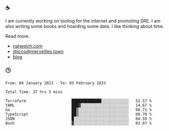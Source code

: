 ### ☕

I am currently working on tooling for the internet and promoting SRE. I am also writing some books and hoarding some data. I like thinking about time. 

Read more:

 - [natwelch.com](https://natwelch.com)
 - [@icco@merveilles.town](https://merveilles.town/@icco)
 - [blog](https://writing.natwelch.com)

### 🕒

<!--START_SECTION:waka-->

```text
From: 04 January 2023 - To: 03 February 2023

Total Time: 37 hrs 5 mins

Terraform                    █████████████░░░░░░░░░░░░   52.57 %
YAML                         ███▓░░░░░░░░░░░░░░░░░░░░░   14.67 %
Go                           ██▒░░░░░░░░░░░░░░░░░░░░░░   08.71 %
TypeScript                   ██▒░░░░░░░░░░░░░░░░░░░░░░   08.70 %
JSON                         █░░░░░░░░░░░░░░░░░░░░░░░░   04.59 %
Bash                         ▓░░░░░░░░░░░░░░░░░░░░░░░░   03.07 %
```

<!--END_SECTION:waka-->
